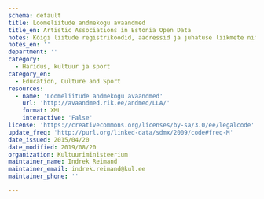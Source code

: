 ```yaml
---
schema: default
title: Loomeliitude andmekogu avaandmed
title_en: Artistic Associations in Estonia Open Data
notes: Kõigi liitude registrikoodid, aadressid ja juhatuse liikmete nimed ning isikukoodid.
notes_en: ''
department: ''
category:
  - Haridus, kultuur ja sport
category_en:
  - Education, Culture and Sport
resources:
  - name: 'Loomeliitude andmekogu avaandmed'
    url: 'http://avaandmed.rik.ee/andmed/LLA/'
    format: XML
    interactive: 'False'
license: 'https://creativecommons.org/licenses/by-sa/3.0/ee/legalcode'
update_freq: 'http://purl.org/linked-data/sdmx/2009/code#freq-M'
date_issued: 2015/04/20
date_modified: 2019/08/20
organization: Kultuuriministeerium
maintainer_name: Indrek Reimand
maintainer_email: indrek.reimand@kul.ee
maintainer_phone: ''

---
```

